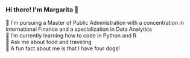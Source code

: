 ### Hi there! I'm Margarita 👋
📝 I'm pursuing a Master of Public Administration with a concentration in International Finance and a specialization in Data Analytics
<br>
🌱 I’m currently learning how to code in Python and R
<br>
💬 Ask me about food and traveling
<br>
🐶 A fun fact about me is that I have four dogs!



<!--
**margaritate/margaritate** is a ✨ _special_ ✨ repository because its `README.md` (this file) appears on your GitHub profile.

- 🔭 I’m currently working on ...
- 🌱 I’m currently learning ...
- 👯 I’m looking to collaborate on ...
- 🤔 I’m looking for help with ...
- 💬 Ask me about ...
- 📫 How to reach me: ...
- 😄 Pronouns: she/her
- ⚡ Fun fact: ...
-->
